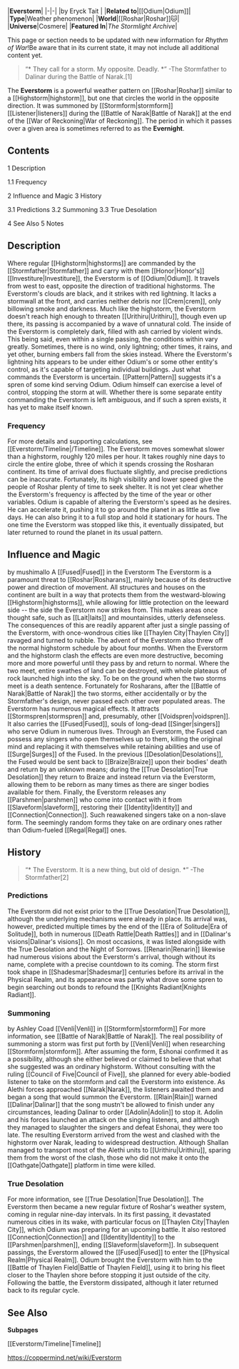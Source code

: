 |**Everstorm**|
|-|-|
|by  Eryck Tait |
|**Related to**|[[Odium\|Odium]]|
|**Type**|Weather phenomenon|
|**World**|[[Roshar\|Roshar]]🐱︎|
|**Universe**|Cosmere|
|**Featured In**|*The Stormlight Archive*|

This page or section needs to be updated with new information for *Rhythm of War*!Be aware that in its current state, it may not include all additional content yet.

>“* They call for a storm. My opposite. Deadly. *”
\-The Stormfather to Dalinar during the Battle of Narak.[1]

The **Everstorm** is a powerful weather pattern on [[Roshar\|Roshar]] similar to a [[Highstorm\|highstorm]], but one that circles the world in the opposite direction. It was summoned by [[Stormform\|stormform]] [[Listener\|listeners]] during the [[Battle of Narak\|Battle of Narak]] at the end of the [[War of Reckoning\|War of Reckoning]]. The period in which it passes over a given area is sometimes referred to as the **Evernight**.

## Contents

1 Description

1.1 Frequency


2 Influence and Magic
3 History

3.1 Predictions
3.2 Summoning
3.3 True Desolation


4 See Also
5 Notes


## Description
Where regular [[Highstorm\|highstorms]] are commanded by the [[Stormfather\|Stormfather]] and carry with them [[Honor\|Honor's]] [[Investiture\|Investiture]], the Everstorm is of [[Odium\|Odium]]. It travels from west to east, opposite the direction of traditional highstorms. The Everstorm's clouds are black, and it strikes with red lightning. It lacks a stormwall at the front, and carries neither debris nor [[Crem\|crem]], only billowing smoke and darkness. Much like the highstorm, the Everstorm doesn't reach high enough to threaten [[Urithiru\|Urithiru]], though even up there, its passing is accompanied by a wave of unnatural cold.
The inside of the Everstorm is completely dark, filled with ash carried by violent winds. This being said, even within a single passing, the conditions within vary greatly. Sometimes, there is no wind, only lightning; other times, it rains, and yet other, burning embers fall from the skies instead. Where the Everstorm's lightning hits appears to be under either Odium's or some other entity's control, as it's capable of targeting individual buildings.
Just what commands the Everstorm is uncertain. [[Pattern\|Pattern]] suggests it's a spren of some kind serving Odium. Odium himself can exercise a level of control, stopping the storm at will. Whether there is some separate entity commanding the Everstorm is left ambiguous, and if such a spren exists, it has yet to make itself known.

### Frequency
For more details and supporting calculations, see [[Everstorm/Timeline\|/Timeline]].
The Everstorm moves somewhat slower than a highstorm, roughly 120 miles per hour. It takes roughly nine days to circle the entire globe, three of which it spends crossing the Rosharan continent. Its time of arrival does fluctuate slightly, and precise predictions can be inaccurate. Fortunately, its high visibility and lower speed give the people of Roshar plenty of time to seek shelter. It is not yet clear whether the Everstorm's frequency is affected by the time of the year or other variables.
Odium is capable of altering the Everstorm's speed as he desires. He can accelerate it, pushing it to go around the planet in as little as five days. He can also bring it to a full stop and hold it stationary for hours. The one time the Everstorm was stopped like this, it eventually dissipated, but later returned to round the planet in its usual pattern.

## Influence and Magic
 by  mushimallo  A [[Fused\|Fused]] in the Everstorm
The Everstorm is a paramount threat to [[Roshar\|Rosharans]], mainly because of its destructive power and direction of movement. All structures and houses on the continent are built in a way that protects them from the westward-blowing [[Highstorm\|highstorms]], while allowing for little protection on the leeward side -- the side the Everstorm now strikes from. This makes areas once thought safe, such as [[Lait\|laits]] and mountainsides, utterly defenseless. The consequences of this are readily apparent after just a single passing of the Everstorm, with once-wondrous cities like [[Thaylen City\|Thaylen City]] ravaged and turned to rubble. The advent of the Everstorm also threw off the normal highstorm schedule by about four months.
When the Everstorm and the highstorm clash the effects are even more destructive, becoming more and more powerful until they pass by and return to normal. Where the two meet, entire swathes of land can be destroyed, with whole plateaus of rock launched high into the sky. To be on the ground when the two storms meet is a death sentence. Fortunately for Rosharans, after the [[Battle of Narak\|Battle of Narak]] the two storms, either accidentally or by the Stormfather's design, never passed each other over populated areas.
The Everstorm has numerous magical effects. It attracts [[Stormspren\|stormspren]] and, presumably, other [[Voidspren\|voidspren]]. It also carries the [[Fused\|Fused]], souls of long-dead [[Singer\|singers]] who serve Odium in numerous lives. Through an Everstorm, the Fused can possess any singers who open themselves up to them, killing the original mind and replacing it with themselves while retaining abilities and use of [[Surge\|Surges]] of the Fused. In the previous [[Desolation\|Desolations]], the Fused would be sent back to [[Braize\|Braize]] upon their bodies' death and return by an unknown means; during the [[True Desolation\|True Desolation]] they return to Braize and instead return via the Everstorm, allowing them to be reborn as many times as there are singer bodies available for them.
Finally, the Everstorm releases any [[Parshmen\|parshmen]] who come into contact with it from [[Slaveform\|slaveform]], restoring their [[Identity\|Identity]] and [[Connection\|Connection]]. Such reawakened singers take on a non-slave form. The seemingly random forms they take on are ordinary ones rather than Odium-fueled [[Regal\|Regal]] ones.

## History
>“* The Everstorm. It is a new thing, but old of design. *”
\-The Stormfather[2]

### Predictions
The Everstorm did not exist prior to the [[True Desolation\|True Desolation]], although the underlying mechanisms were already in place. Its arrival was, however, predicted multiple times by the end of the [[Era of Solitude\|Era of Solitude]], both in numerous [[Death Rattle\|Death Rattles]] and in [[Dalinar's visions\|Dalinar's visions]]. On most occasions, it was listed alongside with the True Desolation and the Night of Sorrows. [[Renarin\|Renarin]] likewise had numerous visions about the Everstorm's arrival, though without its name, complete with a precise countdown to its coming.
The storm first took shape in [[Shadesmar\|Shadesmar]] centuries before its arrival in the Physical Realm, and its appearance was partly what drove some spren to begin searching out bonds to refound the [[Knights Radiant\|Knights Radiant]].

### Summoning
 by  Ashley Coad  [[Venli\|Venli]] in [[Stormform\|stormform]]
For more information, see [[Battle of Narak\|Battle of Narak]].
The real possibility of summoning a storm was first put forth by [[Venli\|Venli]] when researching [[Stormform\|stormform]]. After assuming the form, Eshonai confirmed it as a possibility, although she either believed or claimed to believe that what she suggested was an ordinary highstorm. Without consulting with the ruling [[Council of Five\|Council of Five]], she planned for every able-bodied listener to take on the stormform and call the Everstorm into existence.
As Alethi forces approached [[Narak\|Narak]], the listeners awaited them and began a song that would summon the Everstorm. [[Rlain\|Rlain]] warned [[Dalinar\|Dalinar]] that the song mustn't be allowed to finish under any circumstances, leading Dalinar to order [[Adolin\|Adolin]] to stop it. Adolin and his forces launched an attack on the singing listeners, and although they managed to slaughter the singers and defeat Eshonai, they were too late.
The resulting Everstorm arrived from the west and clashed with the highstorm over Narak, leading to widespread destruction. Although Shallan managed to transport most of the Alethi units to [[Urithiru\|Urithiru]], sparing them from the worst of the clash, those who did not make it onto the [[Oathgate\|Oathgate]] platform in time were killed.

### True Desolation
For more information, see [[True Desolation\|True Desolation]].
The Everstorm then became a new regular fixture of Roshar's weather system, coming in regular nine-day intervals. In its first passing, it devastated numerous cities in its wake, with particular focus on [[Thaylen City\|Thaylen City]], which Odium was preparing for an upcoming battle. It also restored [[Connection\|Connection]] and [[Identity\|Identity]] to the [[Parshmen\|parshmen]], ending [[Slaveform\|slaveform]]. In subsequent passings, the Everstorm allowed the [[Fused\|Fused]] to enter the [[Physical Realm\|Physical Realm]].
Odium brought the Everstorm with him to the [[Battle of Thaylen Field\|Battle of Thaylen Field]], using it to bring his fleet closer to the Thaylen shore before stopping it just outside of the city. Following the battle, the Everstorm dissipated, although it later returned back to its regular cycle.

## See Also
**Subpages**

[[Everstorm/Timeline\|Timeline]]



https://coppermind.net/wiki/Everstorm